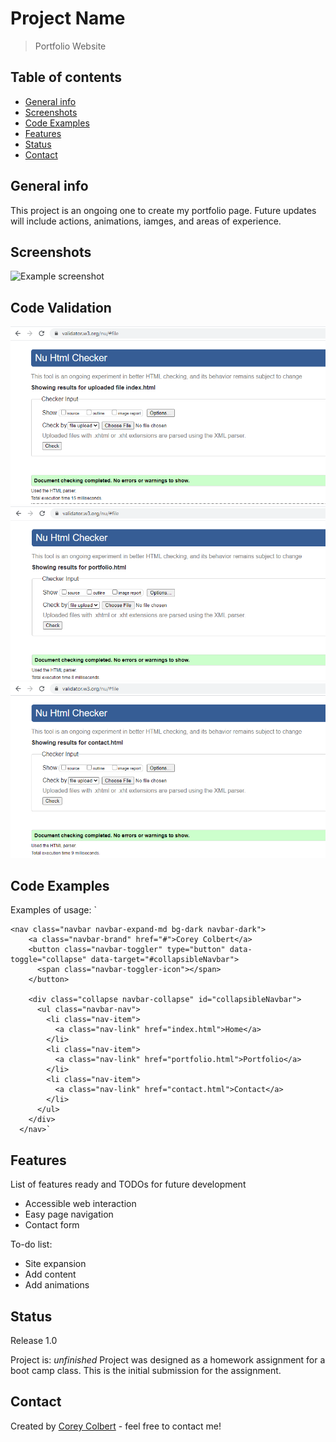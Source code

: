 # Project Name
> Portfolio Website

## Table of contents
* [General info](#general-info)
* [Screenshots](#screenshots)
* [Code Examples](#code-examples)
* [Features](#features)
* [Status](#status)
* [Contact](#contact)

## General info
This project is an ongoing one to create my portfolio page.  Future updates will include actions, animations, iamges, and
areas of experience.

## Screenshots
![Example screenshot](./readme_images/screenshot1.png)

## Code Validation
![Example screenshot](./readme_images/home_page_code_validation.png)
![Example screenshot](./readme_images/portfolio_page_code_validation.png)
![Example screenshot](./readme_images/contact_page_code_validation.png)

## Code Examples
Examples of usage:
`<body class="d-flex flex-column h-100">

    <nav class="navbar navbar-expand-md bg-dark navbar-dark">        
        <a class="navbar-brand" href="#">Corey Colbert</a>        
        <button class="navbar-toggler" type="button" data-toggle="collapse" data-target="#collapsibleNavbar">
          <span class="navbar-toggler-icon"></span>
        </button>
      
        <div class="collapse navbar-collapse" id="collapsibleNavbar">
          <ul class="navbar-nav">
            <li class="nav-item">
              <a class="nav-link" href="index.html">Home</a>
            </li>
            <li class="nav-item">
              <a class="nav-link" href="portfolio.html">Portfolio</a>
            </li>
            <li class="nav-item">
              <a class="nav-link" href="contact.html">Contact</a>
            </li>
          </ul>
        </div>
      </nav>`

## Features
List of features ready and TODOs for future development
* Accessible web interaction
* Easy page navigation
* Contact form

To-do list:
* Site expansion
* Add content
* Add animations

## Status
Release 1.0

Project is: _unfinished_ Project was designed as a homework assignment for a boot camp class.  This is the initial submission for the assignment.

## Contact
Created by [Corey Colbert](cdcolbert10@gmail.com) - feel free to contact me!
